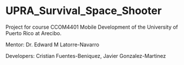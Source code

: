 # UPRA_Survival_Space_Shooter
Project for course CCOM4401 Mobile Development 
of the University of Puerto Rico at Arecibo.

Mentor:
  Dr. Edward M Latorre-Navarro

Developers:
  Cristian Fuentes-Beniquez,
  Javier Gonzalez-Martinez

